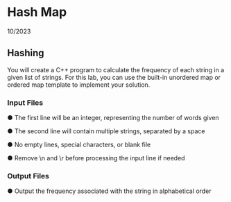 # Hash Map
10/2023
## Hashing

You will create a C++ program to calculate the frequency of each string in a given list of
strings. For this lab, you can use the built-in unordered map or ordered map template to
implement your solution.

### Input Files

● The first line will be an integer, representing the number of words given

● The second line will contain multiple strings, separated by a space

● No empty lines, special characters, or blank file

● Remove \n and \r before processing the input line if needed

### Output Files
● Output the frequency associated with the string in alphabetical order
